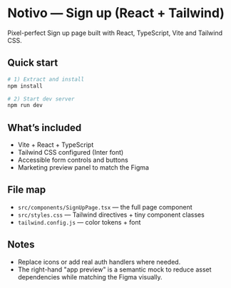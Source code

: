 
# Notivo — Sign up (React + Tailwind)

Pixel-perfect Sign up page built with React, TypeScript, Vite and Tailwind CSS.

## Quick start
```bash
# 1) Extract and install
npm install

# 2) Start dev server
npm run dev
```

## What’s included
- Vite + React + TypeScript
- Tailwind CSS configured (Inter font)
- Accessible form controls and buttons
- Marketing preview panel to match the Figma

## File map
- `src/components/SignUpPage.tsx` — the full page component
- `src/styles.css` — Tailwind directives + tiny component classes
- `tailwind.config.js` — color tokens + font

## Notes
- Replace icons or add real auth handlers where needed.
- The right-hand "app preview" is a semantic mock to reduce asset dependencies while matching the Figma visually.
